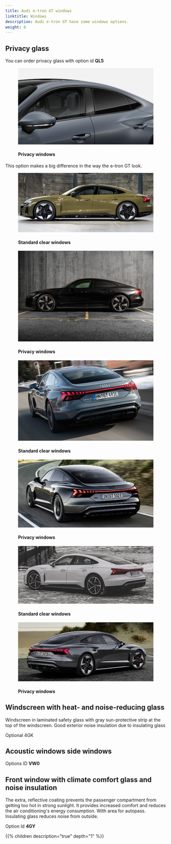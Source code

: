 ```yaml
---
title: Audi e-tron GT windows 
linktitle: Windows
description: Audi e-tron GT have some windows options.
weight: 6
---
```

<!-- markdownlint-disable MD033 -->

## Privacy glass

You can order privacy glass with option id **QL5**

<figure>
    <a href="privacy_windows.jpg">
        <img src="privacy_windowss.jpg" alt="Privacy windows" title="Privacy windows">
    </a>
    <figcaption><h4>Privacy windows</h4></figcaption>
</figure>

This option makes a big difference in the way the e-tron GT look.

<figure>
    <a href="standard_windows_1.jpg">
        <img src="standard_windows_1s.jpg" alt="Standard clear windows" title="Standard clear windows">
    </a>
    <figcaption><h4>Standard clear windows</h4></figcaption>
</figure>

<figure>
    <a href="privacy_windows_1.jpg">
        <img src="privacy_windows_1s.jpg" alt="Privacy windows" title="Privacy windows">
    </a>
    <figcaption><h4>Privacy windows</h4></figcaption>
</figure>

<figure>
    <a href="standard_windows_2.jpg">
        <img src="standard_windows_2s.jpg" alt="Standard clear windows" title="Standard clear windows">
    </a>
    <figcaption><h4>Standard clear windows</h4></figcaption>
</figure>

<figure>
    <a href="privacy_windows_2.jpg">
        <img src="privacy_windows_2s.jpg" alt="Privacy windows" title="Privacy windows">
    </a>
    <figcaption><h4>Privacy windows</h4></figcaption>
</figure>

<figure>
    <a href="standard_windows_3.jpg">
        <img src="standard_windows_3s.jpg" alt="Standard clear windows" title="Standard clear windows">
    </a>
    <figcaption><h4>Standard clear windows</h4></figcaption>
</figure>

<figure>
    <a href="privacy_windows_3.jpg">
        <img src="privacy_windows_3s.jpg" alt="Privacy windows" title="Privacy windows">
    </a>
    <figcaption><h4>Privacy windows</h4></figcaption>
</figure>

## Windscreen with heat- and noise-reducing glass

Windscreen in laminated safety glass with gray sun-protective strip at the top of the windscreen.
Good exterior noise insulation due to insulating glass

Optional 4GK 

## Acoustic windows side windows

Options ID **VW0**

## Front window with climate comfort glass and noise insulation

The extra, reflective coating prevents the passenger compartment from getting too hot in strong sunlight.
It provides increased comfort and reduces the air conditioning's energy consumption.
With area for autopass.  Insulating glass reduces noise from outside.

Option Id **4GY**

{{% children description="true" depth="1" %}}
